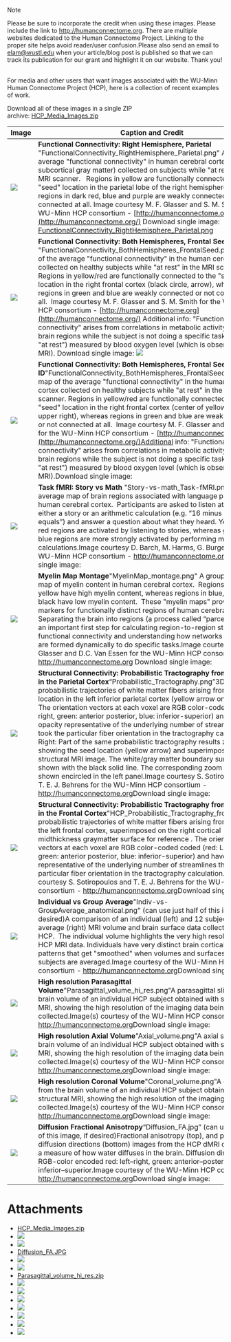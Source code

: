 > [!note] 
> Please be sure to incorporate the credit when using these images. Please include the link to http://humanconnectome.org. There are multiple websites dedicated to the Human Connectome Project. Linking to the proper site helps avoid reader/user confusion.Please also send an email to elam@wustl.edu when your article/blog post is published so that we can track its publication for our grant and highlight it on our website. Thank you!
 

For media and other users that want images associated with the WU-Minn Human Connectome Project (HCP), here is a collection of recent examples of work. 

Download all of these images in a single ZIP archive: [HCP_Media_Images.zip](./assets/HCP_Media_Images.zip)



| Image | Caption and Credit |
| --- | --- |
|  ![](./assets/FunctionalConnectivity_RightHemisphere_Parietal.png)  | **Functional Connectivity: Right Hemisphere, Parietal**   "FunctionalConnectivity\_RightHemisphere\_Parietal.png"   A map of average "functional connectivity" in human cerebral cortex (including subcortical gray matter) collected on subjects while "at rest" in the MRI scanner.   Regions in yellow are functionally connected to a "seed" location in the parietal lobe of the right hemisphere, whereas regions in dark red, blue and purple are weakly connected or not connected at all. Image courtesy M. F. Glasser and S. M. Smith for the WU-Minn HCP consortium - [http://humanconnectome.org](http://humanconnectome.org/)   Download single image: [FunctionalConnectivity_RightHemisphere_Parietal.png](./assets/FunctionalConnectivity_RightHemisphere_Parietal.png) |
|  ![](./assets/FunctionalConnectivity_BothHemispheres_FrontalSeed.png)  | **Functional Connectivity: Both Hemispheres, Frontal Seed**   "FunctionalConnectivity\_BothHemispheres\_FrontalSeed.png"   A map of the average "functional connectivity" in the human cerebral cortex collected on healthy subjects while "at rest" in the MRI scanner. Regions in yellow/red are functionally connected to the "seed" location in the right frontal cortex (black circle, arrow), whereas regions in green and blue are weakly connected or not connected at all.  Image courtesy M. F. Glasser and S. M. Smith for the WU-Minn HCP consortium - [http://humanconnectome.org](http://humanconnectome.org/)   Additional info: "Functional connectivity" arises from correlations in metabolic activity between brain regions while the subject is not doing a specific task (awake, but "at rest") measured by blood oxygen level (which is observable by MRI).   Download single image:  ![](./assets/FunctionalConnectivity_BothHemispheres_FrontalSeed.png)|
|  ![](./assets/FunctionalConnectivity_BothHemisperes_FrontalSeed_noID.png)  | **Functional Connectivity: Both Hemispheres, Frontal Seed, No ID**"FunctionalConnectivity\_BothHemispheres\_FrontalSeed\_noID.png"A map of the average "functional connectivity" in the human cerebral cortex collected on healthy subjects while "at rest" in the MRI scanner. Regions in yellow/red are functionally connected to the "seed" location in the right frontal cortex (center of yellow area in upper right), whereas regions in green and blue are weakly connected or not connected at all.  Image courtesy M. F. Glasser and S. M. Smith for the WU-Minn HCP consortium - [http://humanconnectome.org](http://humanconnectome.org/)Additional info: "Functional connectivity" arises from correlations in metabolic activity between brain regions while the subject is not doing a specific task (awake, but "at rest") measured by blood oxygen level (which is observable by MRI).Download single image:  |
|  ![](./assets/Story-vs-math_Task-fMRI.png)  | **Task fMRI: Story vs Math** "Story-vs-math\_Task-fMRI.png"A group average map of brain regions associated with language processing in human cerebral cortex.  Participants are asked to listen attentively to either a story or an arithmetic calculation (e.g. “16 minus 5 plus 18 equals”) and answer a question about what they heard. Yellow and red regions are activated by listening to stories, whereas green and blue regions are more strongly activated by performing math calculations.Image courtesy D. Barch, M. Harms, G. Burgess for the WU-Minn HCP consortium - <http://humanconnectome.org>Download single image:  |
|  ![](./assets/MyelinMap_montage.png)  | **Myelin Map Montage**"MyelinMap\_montage.png" A group average map of myelin content in human cerebral cortex.  Regions in red and yellow have high myelin content, whereas regions in blue, indigo, and black have low myelin content.  These "myelin maps" provide useful markers for functionally distinct regions of human cerebral cortex. Separating the brain into regions (a process called “parcellation”) is an important first step for calculating region-to-region structural and functional connectivity and understanding how networks of the brain are formed dynamically to do specific tasks.Image courtesy M. F. Glasser and D.C. Van Essen for the WU-Minn HCP consortium - <http://humanconnectome.org> Download single image:  |
|  ![](./assets/Probabilistic_%20Tractography.png)  | **Structural Connectivity: Probabilistic Tractography from a location in the Parietal Cortex**“Probabilistic\_Tractography.png”3D probabilistic trajectories of white matter fibers arising from a seed location in the left inferior parietal cortex (yellow arrow on the right). The orientation vectors at each voxel are RGB color-coded (red: Left-right, green: anterior posterior, blue: inferior-superior) and with opacity representative of the underlying number of streamlines that took the particular fiber orientation in the tractography calculation. Right: Part of the same probabilistic tractography results zoomed in, showing the seed location (yellow arrow) and superimposed on a structural MRI image. The white/gray matter boundary surface is shown with the black solid line. The corresponding zoom location is shown encircled in the left panel.Image courtesy S. Sotiropoulos and T. E. J. Behrens for the WU-Minn HCP consortium - <http://humanconnectome.org>Download single image:  |
|  ![](./assets/HCP_Probabilistic_Tractography_frontal.png)  | **Structural Connectivity: Probabilistic Tractography from a location in the Frontal Cortex**"HCP\_Probabilistic\_Tractography\_frontal.png"3D probabilistic trajectories of white matter fibers arising from a seed in the left frontal cortex, superimposed on the right cortical midthickness graymatter surface for reference . The orientation vectors at each voxel are RGB color-coded coded (red: Left-right, green: anterior posterior, blue: inferior-superior) and have opacity representative of the underlying number of streamlines that took the particular fiber orientation in the tractography calculation.Image courtesy S. Sotiropoulos and T. E. J. Behrens for the WU-Minn HCP consortium - <http://humanconnectome.org>Download single image:  |
|  ![](./assets/Indiv_vs_GroupAverage_anatomical.png)  | **Individual vs Group Average**"Indiv-vs-GroupAverage\_anatomical.png" (can use just half of this image, if desired)A comparison of an individual (left) and 12 subject group average (right) MRI volume and brain surface data collected by the HCP.  The individual volume highlights the very high resolution of the HCP MRI data. Individuals have very distinct brain cortical folding patterns that get "smoothed" when volumes and surfaces from subjects are averaged.Image courtesy of the WU-Minn HCP consortium - <http://humanconnectome.org>Download single image:  |
|  ![](./assets/Parasagittal_volume_hi_res.png)  | **High resolution Parasagittal Volume**"Parasagittal\_volume\_hi\_res.png"A parasagittal slice from the brain volume of an individual HCP subject obtained with structural MRI, showing the high resolution of the imaging data being collected.Image(s) courtesy of the WU-Minn HCP consortium - <http://humanconnectome.org>Download single image:  |
|  ![](./assets/Axial_volume.png)  | **High resolution Axial Volume**"Axial\_volume.png"A axial slice from the brain volume of an individual HCP subject obtained with structural MRI, showing the high resolution of the imaging data being collected.Image(s) courtesy of the WU-Minn HCP consortium - <http://humanconnectome.org>Download single image:  |
|  ![](./assets/Coronal_volume.png)  | **High resolution Coronal Volume**"Coronal\_volume.png"A coronal slice from the brain volume of an individual HCP subject obtained with structural MRI, showing the high resolution of the imaging data being collected.Image(s) courtesy of the WU-Minn HCP consortium - <http://humanconnectome.org>Download single image:  |
|  ![](./assets/Diffusion_FA.JPG)  | **Diffusion Fractional Anisotropy**“Diffusion\_FA.jpg” (can use just half of this image, if desired)Fractional anisotropy (top), and principal diffusion directions (bottom) images from the HCP dMRI data provide a measure of how water diffuses in the brain. Diffusion directions are RGB-color encoded red: left–right, green: anterior–posterior, blue: inferior–superior.Image courtesy of the WU-Minn HCP consortium - <http://humanconnectome.org>Download single image:   |



# Attachments

- [HCP_Media_Images.zip](./assets/HCP_Media_Images.zip)
- ![](./assets/Probabilistic_%20Tractography.png)
- ![](./assets/HCP_Probabilistic_Tractography_frontal.png)
- [Diffusion_FA.JPG](./assets/Diffusion_FA.JPG)
- ![](./assets/Coronal_volume.png)
- ![](./assets/Axial_volume.png)
- [Parasagittal_volume_hi_res.zip](./assets/Parasagittal_volume_hi_res.zip)
- ![](./assets/Story-vs-math_Task-fMRI.png)
- ![](./assets/Parasagittal_volume_hi_res.png)
- ![](./assets/MyelinMap_montage.png)
- ![](./assets/Indiv_vs_GroupAverage_anatomical.png)
- ![](./assets/FunctionalConnectivity_RightHemisphere_Parietal.png)
- ![](./assets/FunctionalConnectivity_BothHemispheres_FrontalSeed.png)
- ![](./assets/FunctionalConnectivity_BothHemisperes_FrontalSeed_noID.png)
